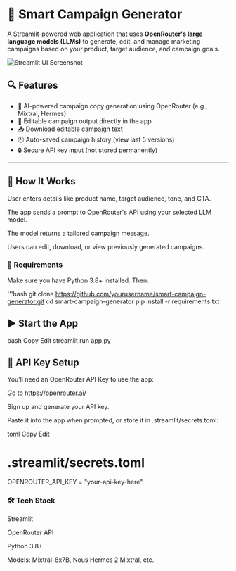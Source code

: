 # 🎯 Smart Campaign Generator

A Streamlit-powered web application that uses **OpenRouter's large language models (LLMs)** to generate, edit, and manage marketing campaigns based on your product, target audience, and campaign goals.

![Streamlit UI Screenshot](https://user-images.githubusercontent.com/placeholder.png) <!-- Optional: Replace with real screenshot -->

## 🔍 Features

- 🧠 AI-powered campaign copy generation using OpenRouter (e.g., Mixtral, Hermes)
- 📝 Editable campaign output directly in the app
- 📥 Download editable campaign text
- 🕘 Auto-saved campaign history (view last 5 versions)
- 🔒 Secure API key input (not stored permanently)

---

## 🚀  How It Works
User enters details like product name, target audience, tone, and CTA.

The app sends a prompt to OpenRouter's API using your selected LLM model.

The model returns a tailored campaign message.

Users can edit, download, or view previously generated campaigns.

### 🔧 Requirements

Make sure you have Python 3.8+ installed. Then:

'''bash
git clone https://github.com/yourusername/smart-campaign-generator.git
cd smart-campaign-generator
pip install -r requirements.txt
## ▶️ Start the App
bash
Copy
Edit
streamlit run app.py


## 🔐 API Key Setup
You’ll need an OpenRouter API Key to use the app:

Go to https://openrouter.ai/

Sign up and generate your API key.

Paste it into the app when prompted, or store it in .streamlit/secrets.toml:

toml
Copy
Edit
# .streamlit/secrets.toml
OPENROUTER_API_KEY = "your-api-key-here"
### 🛠 Tech Stack
Streamlit

OpenRouter API

Python 3.8+

Models: Mixtral-8x7B, Nous Hermes 2 Mixtral, etc.
